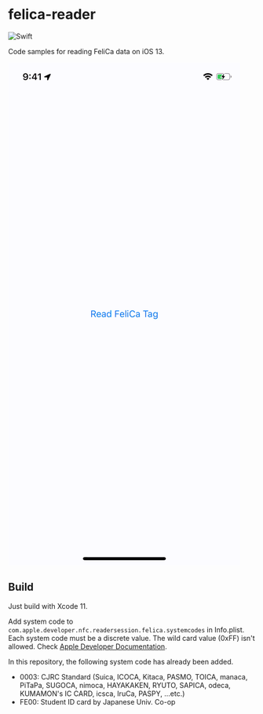 # felica-reader

![Swift](https://img.shields.io/badge/Swift-5.0-orange.svg)

Code samples for reading FeliCa data on iOS 13.

![Demo](demo.gif)

## Build

Just build with Xcode 11.


Add system code to `com.apple.developer.nfc.readersession.felica.systemcodes` in Info.plist.
Each system code must be a discrete value. The wild card value (0xFF) isn't allowed.
Check [Apple Developer Documentation](https://developer.apple.com/documentation/bundleresources/information_property_list/systemcodes).

In this repository, the following system code has already been added.

- 0003: CJRC Standard (Suica, ICOCA, Kitaca, PASMO, TOICA, manaca, PiTaPa, SUGOCA, nimoca, HAYAKAKEN, RYUTO, SAPICA, odeca, KUMAMON's IC CARD, icsca, IruCa, PASPY, ...etc.)
- FE00: Student ID card by Japanese Univ. Co-op
